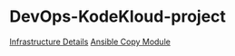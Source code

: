 # DevOps-KodeKloud-project
[Infrastructure Details](https://kodekloudhub.github.io/kodekloud-engineer/docs/projects/nautilus#infrastructure-details)
[Ansible Copy Module](https://github.com/KylieWang-QY/DevOps-KodeKloud-project/blob/main/ansible-copy-module)